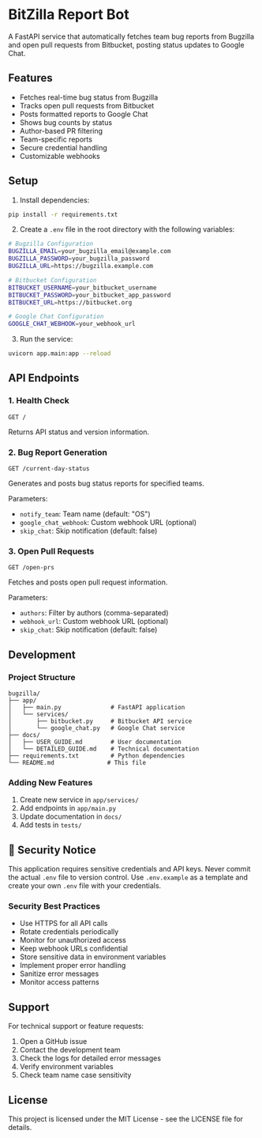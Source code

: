 # BitZilla Report Bot

A FastAPI service that automatically fetches team bug reports from Bugzilla and open pull requests from Bitbucket, posting status updates to Google Chat.

## Features

- Fetches real-time bug status from Bugzilla
- Tracks open pull requests from Bitbucket
- Posts formatted reports to Google Chat
- Shows bug counts by status
- Author-based PR filtering
- Team-specific reports
- Secure credential handling
- Customizable webhooks

## Setup

1. Install dependencies:

```bash
pip install -r requirements.txt
```

2. Create a `.env` file in the root directory with the following variables:

```bash
# Bugzilla Configuration
BUGZILLA_EMAIL=your_bugzilla_email@example.com
BUGZILLA_PASSWORD=your_bugzilla_password
BUGZILLA_URL=https://bugzilla.example.com

# Bitbucket Configuration
BITBUCKET_USERNAME=your_bitbucket_username
BITBUCKET_PASSWORD=your_bitbucket_app_password
BITBUCKET_URL=https://bitbucket.org

# Google Chat Configuration
GOOGLE_CHAT_WEBHOOK=your_webhook_url
```

3. Run the service:

```bash
uvicorn app.main:app --reload
```

## API Endpoints

### 1. Health Check
```http
GET /
```
Returns API status and version information.

### 2. Bug Report Generation
```http
GET /current-day-status
```
Generates and posts bug status reports for specified teams.

Parameters:
- `notify_team`: Team name (default: "OS")
- `google_chat_webhook`: Custom webhook URL (optional)
- `skip_chat`: Skip notification (default: false)

### 3. Open Pull Requests
```http
GET /open-prs
```
Fetches and posts open pull request information.

Parameters:
- `authors`: Filter by authors (comma-separated)
- `webhook_url`: Custom webhook URL (optional)
- `skip_chat`: Skip notification (default: false)

## Development

### Project Structure
```
bugzilla/
├── app/
│   ├── main.py              # FastAPI application
│   └── services/
│       ├── bitbucket.py     # Bitbucket API service
│       └── google_chat.py   # Google Chat service
├── docs/
│   ├── USER_GUIDE.md        # User documentation
│   └── DETAILED_GUIDE.md    # Technical documentation
├── requirements.txt         # Python dependencies
└── README.md               # This file
```

### Adding New Features
1. Create new service in `app/services/`
2. Add endpoints in `app/main.py`
3. Update documentation in `docs/`
4. Add tests in `tests/`

## 🚨 Security Notice

This application requires sensitive credentials and API keys. Never commit the actual `.env` file to version control. Use `.env.example` as a template and create your own `.env` file with your credentials.

### Security Best Practices
- Use HTTPS for all API calls
- Rotate credentials periodically
- Monitor for unauthorized access
- Keep webhook URLs confidential
- Store sensitive data in environment variables
- Implement proper error handling
- Sanitize error messages
- Monitor access patterns

## Support

For technical support or feature requests:
1. Open a GitHub issue
2. Contact the development team
3. Check the logs for detailed error messages
4. Verify environment variables
5. Check team name case sensitivity

## License

This project is licensed under the MIT License - see the LICENSE file for details.
    